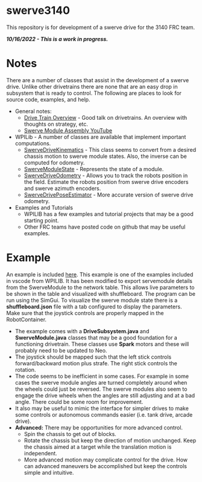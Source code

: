 # swerve3140

This repository is for development of a swerve drive for the 3140 FRC team.

***10/16/2022 - This is a work in progress.***

# Notes
  
There are a number of classes that assist in the development of a swerve drive. Unlike other drivetrains there are none that are an easy drop in subsystem that is ready to control.  The following are places to look for source code, examples, and help.
  * General notes:
    * [Drive Train Overview](https://youtu.be/HpIlUxX6YI0) - Good talk on drivetrains. An overview with thoughts on strategy, etc.
    * [Swerve Module Assembly YouTube](https://youtu.be/TgZVYqgjRPA)
  * WPILib - A number of classes are available that implement important computations.
    * [SwerveDriveKinematics](https://first.wpi.edu/wpilib/allwpilib/docs/release/java/edu/wpi/first/math/kinematics/SwerveDriveKinematics.html) - This class seems to convert from a desired chassis motion to swerve module states.  Also, the inverse can be computed for odometry.
    * [SwerveModuleState](https://first.wpi.edu/wpilib/allwpilib/docs/release/java/edu/wpi/first/math/kinematics/SwerveModuleState.html) - Represents the state of a module.
    * [SwerveDriveOdometry](https://first.wpi.edu/wpilib/allwpilib/docs/release/java/edu/wpi/first/math/kinematics/SwerveDriveOdometry.html) - Allows you to track the robots position in the field.  Estimate the robots position from swerve drive encoders and swerve azimuth encoders.
    * [SwerveDrivePoseEstimator](https://first.wpi.edu/wpilib/allwpilib/docs/release/java/edu/wpi/first/math/estimator/SwerveDrivePoseEstimator.html) - More accurate version of swerve drive odometry. 
  * Examples and Tutorials
    * WPILIB has a few examples and tutorial projects that may be a good starting point.  
    * Other FRC teams have posted code on github that may be useful examples.

# Example

An example is included [here](examples/swerve_example).  This example is one of the examples included in vscode from WPILIB.  It has been modified to export servemodule details from the SwerveModule to the network table.  This allows live parameters to be shown in the table and visualized with shuffleboard.  The program can be run using the SimGui.  To visualize the swerve module state there is a **shuffleboard.json** file with a tab configured to display the parameters.  Make sure that the joystick controls are properly mapped in the RobotContainer.

  * The example comes with a **DriveSubsystem.java** and **SwerveModule.java** classes that may be a good foundation for a functioning drivetrain.  These classes use **Spark** motors and these will probably need to be updated to Neo.
  * The joystick should be mapped such that the left stick controls forward/backward motion plus strafe.  The right stick controls the rotation.
  * The code seems to be inefficient in some cases.  For example in some cases the swerve module angles are turned completely around when the wheels could just be reversed.  The swerve modules also seem to engage the drive wheels when the angles are still adjusting and at a bad angle.  There could be some room for improvement.
  * It also may be useful to mimic the interface for simpler drives to make some controls or autonomous commands easier (i.e. tank drive, arcade drive).  
  * **Advanced:** There may be opportunities for more advanced control.
    * Spin the chassis to get out of blocks.
    * Rotate the chassis but keep the direction of motion unchanged. Keep the chassis aimed at a target while the translation motion is independent.
    * More advanced motion may complicate control for the drive.  How can advanced maneuvers be accomplished but keep the controls simple and intuitive.
